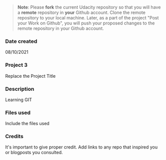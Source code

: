 >**Note**: Please **fork** the current Udacity repository so that you will have a **remote** repository in **your** Github account. Clone the remote repository to your local machine. Later, as a part of the project "Post your Work on Github", you will push your proposed changes to the remote repository in your Github account.

### Date created
08/10/2021

### Project 3
Replace the Project Title

### Description
Learning GIT

### Files used
Include the files used

### Credits
It's important to give proper credit. Add links to any repo that inspired you or blogposts you consulted.
